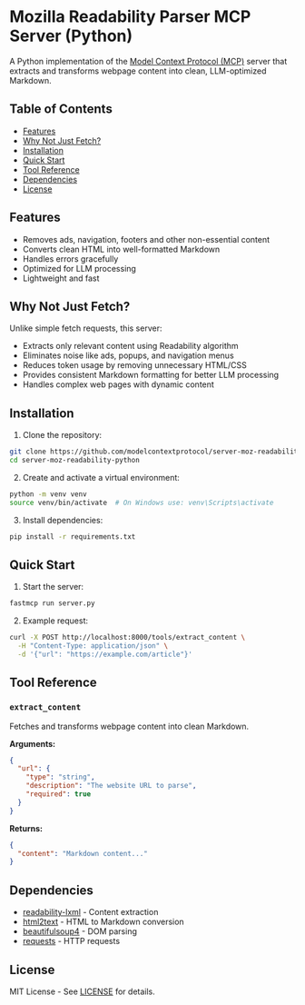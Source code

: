 # Mozilla Readability Parser MCP Server (Python)

A Python implementation of the [Model Context Protocol (MCP)](https://github.com/modelcontextprotocol) server that extracts and transforms webpage content into clean, LLM-optimized Markdown.

## Table of Contents
- [Features](#features)
- [Why Not Just Fetch?](#why-not-just-fetch)
- [Installation](#installation)
- [Quick Start](#quick-start)
- [Tool Reference](#tool-reference)
- [Dependencies](#dependencies)
- [License](#license)

## Features
- Removes ads, navigation, footers and other non-essential content
- Converts clean HTML into well-formatted Markdown
- Handles errors gracefully
- Optimized for LLM processing
- Lightweight and fast

## Why Not Just Fetch?
Unlike simple fetch requests, this server:
- Extracts only relevant content using Readability algorithm
- Eliminates noise like ads, popups, and navigation menus
- Reduces token usage by removing unnecessary HTML/CSS
- Provides consistent Markdown formatting for better LLM processing
- Handles complex web pages with dynamic content

## Installation

1. Clone the repository:
```bash
git clone https://github.com/modelcontextprotocol/server-moz-readability-python.git
cd server-moz-readability-python
```

2. Create and activate a virtual environment:
```bash
python -m venv venv
source venv/bin/activate  # On Windows use: venv\Scripts\activate
```

3. Install dependencies:
```bash
pip install -r requirements.txt
```

## Quick Start

1. Start the server:
```bash
fastmcp run server.py
```

2. Example request:
```bash
curl -X POST http://localhost:8000/tools/extract_content \
  -H "Content-Type: application/json" \
  -d '{"url": "https://example.com/article"}'
```

## Tool Reference

### `extract_content`
Fetches and transforms webpage content into clean Markdown.

**Arguments:**
```json
{
  "url": {
    "type": "string",
    "description": "The website URL to parse",
    "required": true
  }
}
```

**Returns:**
```json
{
  "content": "Markdown content..."
}
```

## Dependencies
- [readability-lxml](https://github.com/buriy/python-readability) - Content extraction
- [html2text](https://github.com/Alir3z4/html2text) - HTML to Markdown conversion
- [beautifulsoup4](https://www.crummy.com/software/BeautifulSoup/) - DOM parsing
- [requests](https://docs.python-requests.org/) - HTTP requests

## License
MIT License - See [LICENSE](LICENSE) for details.
